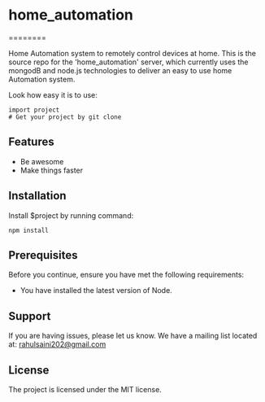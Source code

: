 # home_automation
========

Home Automation system to remotely control devices at home.
This is the source repo for the 'home_automation' server, which currently uses the mongodB and node.js technologies to deliver an easy to use home Automation system.

Look how easy it is to use:

    import project
    # Get your project by git clone
    

Features
--------

- Be awesome
- Make things faster

Installation
------------

Install $project by running command:

    npm install 

Prerequisites
-------

Before you continue, ensure you have met the following requirements:

* You have installed the latest version of Node.

Support
-------

If you are having issues, please let us know.
We have a mailing list located at: rahulsaini202@gmail.com

License
-------

The project is licensed under the MIT license.